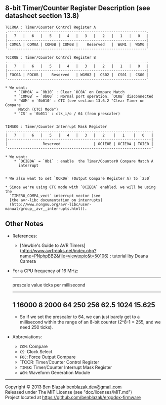 ## 8-bit Timer/Counter Register Description (see datasheet section 13.8)

    TCCR0A : Timer/Counter Control Register A
    .---------------------------------------------------------------.
    |   7   |   6   |   5   |   4   |   3   |   2   |   1   |   0   |
    |---------------------------------------------------------------|
    | COM0A | COM0A | COM0B | COM0B |    Reserved   |  WGM1 |  WGM0 |
    '---------------------------------------------------------------'

    TCCR0B : Timer/Counter Control Register B
    .---------------------------------------------------------------.
    |   7   |   6   |   5   |   4   |   3   |   2   |   1   |   0   |
    |---------------------------------------------------------------|
    | FOC0A | FOC0B |    Reserved   | WGM02 |  CS02 |  CS01 |  CS00 |
    '---------------------------------------------------------------'

    * We want:
        * `COM0A` = `0b10` : Clear `OC0A` on Compare Match
        * `COM0B` = `0b00` : Normal port operation, `OC0B` disconnected
        * `WGM` = `0b010` : CTC (see section 13.6.2 "Clear Timer on Compare
          Match (CTC) Mode")
        * `CS` = `0b011` : clk_i/o / 64 (from prescaler)


    TIMSK0 : Timer/Counter Interrupt Mask Register
    .-----------------------------------------------------------------.
    |   7   |   6   |   5   |   4   |   3   |   2    |   1    |   0   |
    |-----------------------------------------------------------------|
    |                Reserved               | OCIE0B | OCIE0A | TOIE0 |
    '-----------------------------------------------------------------'

    * We want:
        * `OCIE0A` = `0b1` : enable  the Timer/Counter0 Compare Match A
          interrupt


    * We also want to set `OCR0A` (Output Compare Register A) to `250`

    * Since we're using CTC mode with `OCIE0A` enabled, we will be using the
      `TIMER0_COMPA_vect` interrupt vector (see
      [the avr-libc documentation on interrupts]
      (http://www.nongnu.org/avr-libc/user-manual/group__avr__interrupts.html)).


## Other Notes

* References:

    * [Newbie's Guide to AVR Timers]
      (http://www.avrfreaks.net/index.php?name=PNphpBB2&file=viewtopic&t=50106)
      : tutorial lby Deana Camera


* For a CPU frequency of 16 MHz:

    --------------------------------------------
     prescale value       ticks per millisecond
    ----------------     -----------------------
     1                    16000
     8                     2000
     64                     250
     256                     62.5
     1024                    15.625
    --------------------------------------------

    * So if we set the prescaler to 64, we can just barely get to a millisecond
      within the range of an 8-bit counter (2^8-1 = 255, and we need 250
      ticks).


* Abbreviations:
    * `COM`: Compare
    * `CS`: Clock Select
    * `FOC`: Force Output Compare
    * `TCCR: Timer/Counter Control Register
    * `TIMSK`: Timer/Counter Interrupt Mask Register
    * `WGM`: Waveform Generation Module


-------------------------------------------------------------------------------

Copyright &copy; 2013 Ben Blazak <benblazak.dev@gmail.com>  
Released under The MIT License (see "doc/licenses/MIT.md")  
Project located at <https://github.com/benblazak/ergodox-firmware>

